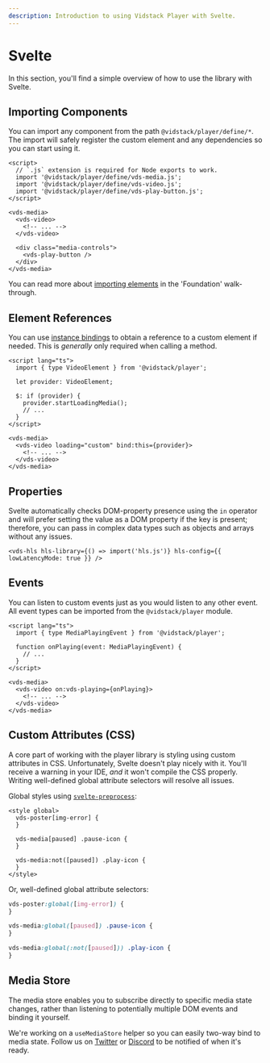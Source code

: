 ```yaml
---
description: Introduction to using Vidstack Player with Svelte.
---
```


# Svelte

In this section, you'll find a simple overview of how to use the library with Svelte.

## Importing Components

You can import any component from the path `@vidstack/player/define/*`. The import will safely
register the custom element and any dependencies so you can start using it.

```svelte title=MyPlayer.svelte|copy
<script>
  // `.js` extension is required for Node exports to work.
  import '@vidstack/player/define/vds-media.js';
  import '@vidstack/player/define/vds-video.js';
  import '@vidstack/player/define/vds-play-button.js';
</script>

<vds-media>
  <vds-video>
    <!-- ... -->
  </vds-video>

  <div class="media-controls">
    <vds-play-button />
  </div>
</vds-media>
```

You can read more about [importing elements](../getting-started/foundation.md#elements) in the
'Foundation' walk-through.

## Element References

You can use [instance bindings](https://svelte.dev/tutorial/component-this) to obtain a
reference to a custom element if needed. This is _generally_ only required when calling a method.

```svelte
<script lang="ts">
  import { type VideoElement } from '@vidstack/player';

  let provider: VideoElement;

  $: if (provider) {
    provider.startLoadingMedia();
    // ...
  }
</script>

<vds-media>
  <vds-video loading="custom" bind:this={provider}>
    <!-- ... -->
  </vds-video>
</vds-media>
```

## Properties

Svelte automatically checks DOM-property presence using the `in` operator and will prefer setting
the value as a DOM property if the key is present; therefore, you can pass in complex data types
such as objects and arrays without any issues.

```svelte
<vds-hls hls-library={() => import('hls.js')} hls-config={{ lowLatencyMode: true }} />
```

## Events

You can listen to custom events just as you would listen to any other event. All event types
can be imported from the `@vidstack/player` module.

```svelte
<script lang="ts">
  import { type MediaPlayingEvent } from '@vidstack/player';

  function onPlaying(event: MediaPlayingEvent) {
    // ...
  }
</script>

<vds-media>
  <vds-video on:vds-playing={onPlaying}>
    <!-- ... -->
  </vds-video>
</vds-media>
```

## Custom Attributes (CSS)

A core part of working with the player library is styling using custom attributes in CSS.
Unfortunately, Svelte doesn't play nicely with it. You'll receive a warning in your
IDE, _and_ it won't compile the CSS properly. Writing well-defined global attribute selectors
will resolve all issues.

Global styles using [`svelte-preprocess`](https://github.com/sveltejs/svelte-preprocess):

```html{1}
<style global>
  vds-poster[img-error] {
  }

  vds-media[paused] .pause-icon {
  }

  vds-media:not([paused]) .play-icon {
  }
</style>
```

Or, well-defined global attribute selectors:

```css
vds-poster:global([img-error]) {
}

vds-media:global([paused]) .pause-icon {
}

vds-media:global(:not([paused])) .play-icon {
}
```

## Media Store

The media store enables you to subscribe directly to specific media state changes, rather than
listening to potentially multiple DOM events and binding it yourself.

We're working on a `useMediaStore` helper so you can easily two-way bind to media state. Follow
us on [Twitter](https://twitter.com/vidstackjs?lang=en) or [Discord](https://discord.com/invite/7RGU7wvsu9)
to be notified of when it's ready.
